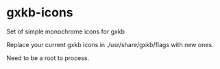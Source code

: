 # gxkb-icons
Set of simple monochrome icons for gxkb

Replace your current gxkb icons in ./usr/share/gxkb/flags with new ones. 

Need to be a root to process.
